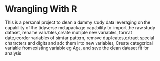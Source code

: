 # Wrangling With R
This is a personal project to clean a dummy study data leveraging on the capability of the tidyverse metapackage capability to:
import the raw study dataset, 
rename variables,create multiple new variables,
format date,reorder variables of similar pattern,
remove duplicates,extract special characters and digits and add them into new variables,
Create categorical variable from existing variable eg Age,
and save the clean dataset fit for analysis
